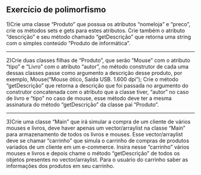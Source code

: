 ## Exercício de polimorfismo

1)Crie uma classe “Produto” que possua os atributos “nomeloja” e “preco”,
crie os métodos sets e gets para estes atributos. Crie também o atributo
“descrição” e seu método chamado “getDescrição” que retorna uma string
com o simples conteúdo “Produto de informática”.<hr>

2)Crie duas classes filhas de “Produto”, que serão “Mouse” com o atributo
“tipo” e “Livro” com o atributo “autor”, no método construtor de cada uma
dessas classes passe como argumento a descrição desse produto, por exemplo,
Mouse(“Mouse ótico, Saída USB. 1.600 dpi”); Crie o método “getDescrição”
que retorna a descrição que foi passada no argumento do construtor
concatenada com o atributo que a classe tiver, “autor” no caso de livro e
“tipo” no caso de mouse, esse método deve ter a mesma assinatura do método
“getDescrição” da classe pai “Produto”.<hr>

3)Crie uma classe “Main” que irá simular a compra de um cliente de vários
mouses e livros, deve haver apenas um vector/arraylist na classe “Main” para
armazenamento de todos os livros e mouses. Esse vector/arraylist deve se
chamar “carrinho” que simula o carrinho de compras de produtos variados de
um cliente em um e-commerce. Insira nesse “carrinho” vários mouses e livros
e depois chame o método “getDescrição” de todos os objetos presentes no
vector/arraylist. Para o usuário do carrinho saber as informações dos produtos
em seu carrinho.